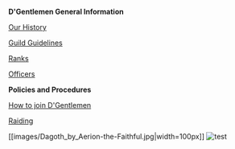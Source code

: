 __D'Gentlemen General Information__

[Our History](Our_History)

[Guild Guidelines](Guild_Guidelines)

[Ranks](Ranks)

[Officers](Officers)

__Policies and Procedures__

[How to join D'Gentlemen](How_to_join_D'Gentlemen)

[Raiding](Raiding)

[[images/Dagoth_by_Aerion-the-Faithful.jpg|width=100px]]
![test](images/Dagoth_by_Aerion-the-Faithful.jpg "test")